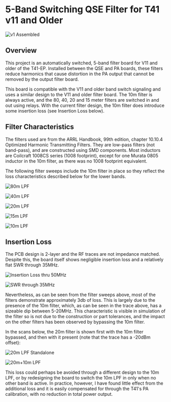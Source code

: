 # 5-Band Switching QSE Filter for T41 v11 and Older
![v1 Assembled](Images/V1_Assembled.jpg)

## Overview
This project is an automatically switched, 5-band filter board for V11 and older of the T41-EP.  Installed between the QSE and PA boards, these filters reduce harmonics that cause distortion in the PA output that cannot be removed by the output filter board.

This board is compatible with the V11 and older band switch signaling and uses a similar design to the V11 and older filter board.  The 10m filter is always active, and the 80, 40, 20 and 15 meter filters are switched in and out using relays.  With the current filter design, the 10m filter does introduce some insertion loss (see Insertion Loss below).

## Filter Characteristics
The filters used are from the ARRL Handbook, 99th edition, chapter 10.10.4 Optimized Harmonic Transmitting Filters.  They are low-pass filters (not band-pass), and are constructed using SMD components.  Most inductors are Coilcraft 1008CS series (1008 footprint), except for one Murata 0805 inductor in the 10m filter, as there was no 1008 footprint equivalent.

The following filter sweeps include the 10m filter in place so they reflect the loss characteristics described below for the lower bands.

![80m LPF](Images/80m_LPF.png)

![40m LPF](Images/40m_LPF.png)

![20m LPF](Images/20m_LPF.png)

![15m LPF](Images/15m_LPF.png)

![10m LPF](Images/10m_LPF.png)

## Insertion Loss
The PCB design is 2-layer and the RF traces are not impedance matched.  Despite this, the board itself shows negligible insertion loss and a relatively flat SWR through 35MHz.

![Insertion Loss thru 50MHz](Images/PCB_Insertion_Loss.png)

![SWR through 35MHz](Images/PCB_SWR.png)

Nevertheless, as can be seen from the filter sweeps above, most of the filters demonstrate approximately 3db of loss.  This is largely due to the presence of the 10m filter, which, as can be seen in the trace above, has a sizeable dip between 5-20MHz.  This characteristic is visible in simulation of the filter so is not due to the construction or part tolerances, and the impact on the other filters has been observed by bypassing the 10m filter.

In the scans below, the 20m filter is shown first with the 10m filter bypassed, and then with it present (note that the trace has a -20dBm offset):

![20m LPF Standalone](Images/20m_LPF_Standalone.png)

![20m+10m LPF](Images/20m_10m_LPF.png)

This loss could perhaps be avoided through a different design to the 10m LPF, or by redesigning the board to switch the 10m LPF in only when no other band is active.  In practice, however, I have found little effect from the additional loss and it is easily compensated for through the T41's PA calibration, with no reduction in total power output.
